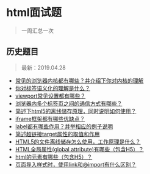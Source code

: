 # html面试题
> 一周汇总一次

## 历史题目
> 最新：2019.04.28

- [常见的浏览器内核都有哪些？并介绍下你对内核的理解](https://github.com/haizlin/fe-interview/issues/34)
- [你对标签语义化的理解是什么？](https://github.com/haizlin/fe-interview/issues/31)
- [viewport常见设置都有哪些？](https://github.com/haizlin/fe-interview/issues/28)
- [浏览器内多个标签页之间的通信方式有哪些？](https://github.com/haizhilin2013/interview/issues/25)
- [简述下html5的离线储存原理，同时说明如何使用？](https://github.com/haizhilin2013/interview/issues/22)
- [iframe框架都有哪些优缺点？](https://github.com/haizhilin2013/interview/issues/19)
- [label都有哪些作用？并举相应的例子说明](https://github.com/haizhilin2013/interview/issues/16)
- [简述超链接target属性的取值和作用](https://github.com/haizhilin2013/interview/issues/13)
- [HTML5的文件离线储存怎么使用，工作原理是什么？](https://github.com/haizhilin2013/interview/issues/10)
- [HTML全局属性(global attribute)有哪些（包含H5）？](https://github.com/haizhilin2013/interview/issues/7)
- [html的元素有哪些（包含H5）？](https://github.com/haizhilin2013/interview/issues/4)
- [页面导入样式时，使用link和@import有什么区别？](https://github.com/haizhilin2013/interview/issues/1)